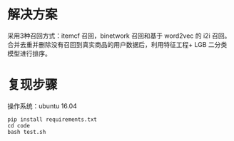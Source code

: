 # 解决方案
采用3种召回方式：itemcf 召回，binetwork 召回和基于 word2vec 的 i2i 召回。合并去重并删除没有召回到真实商品的用户数据后，利用特征工程+ LGB 二分类模型进行排序。

# 复现步骤
操作系统：ubuntu 16.04  
```
pip install requirements.txt
cd code
bash test.sh
```

